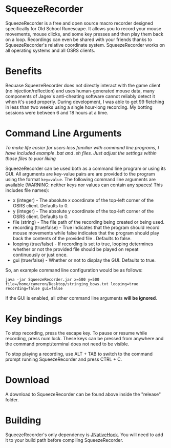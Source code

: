 # SqueezeRecorder

SqueezeRecorder is a free and open source macro recorder designed specifically for Old School Runescape. It allows you to record your mouse movements, mouse clicks, and some key presses and then play them back on a loop. Recordings can even be shared with your friends thanks to SqueezeRecorder's relative coordinate system. SqueezeRecorder works on all operating systems and all OSRS clients.  

# Benefits

Becuase SqueezeRecorder does not directly interact with the game client (no injection/reflection) and uses human-generated mouse data, many components of Jagex's anti-cheating software cannot reliably detect it when it's used properly. During development, I was able to get 99 fletching in less than two weeks using a single hour-long recording. My botting sessions were between 6 and 18 hours at a time. 

# Command Line Arguments

*To make life easier for users less familiar with command line programs, I have included example .bat and .sh files. Just adjust the settings within those files to yuor liking*

SqueezeRecorder can be used both as a command line program or using its GUI. All arguments are key-value pairs are are provided to the program using the format ```key=value```. The following command line arguments are available (WARNING: neither keys nor values can contain any spaces! This includes file names):

* x (integer) - The absolute x coordinate of the top-left corner of the OSRS client. Defaults to 0.
* y (integer) - The absolute y coordinate of the top-left corner of the OSRS client. Defaults to 0.
* file (string) - The file path of the recording being created or being used. 
* recording (true/false) - True indicates that the program should record mouse movements while false indicates that the program should play back the contents of the provided file . Defaults to false.
* looping (true/false) - If recording is set to true, looping determines whether or not the provided file should be played on repeat continuously or just once. 
* gui (true/false) - Whether or not to display the GUI. Defaults to true. 

So, an example command line configuration would be as follows:

```
java -jar SqueezeRecorder.jar x=500 y=500 file=/home/cameron/Desktop/stringing_bows.txt looping=true recording=false gui=false
```

If the GUI is enabled, all other command line arguments **will be ignored**. 

# Key bindings

To stop recording, press the escape key. To pause or resume while recording, press num lock. These keys can be pressed from anywhere and the command prompt/terminal does not need to be visible. 

To stop playing a recording, use ALT + TAB to switch to the command prompt running SqueezeRecorder and press CTRL + C. 

# Download

A download to SqueezeRecorder can be found above inside the "release" folder. 


# Building

SqueezeRecorder's only dependency is [JNativeHook](https://github.com/kwhat/jnativehook). You will need to add it to your build path before compiling SqueezeRecorder. 
